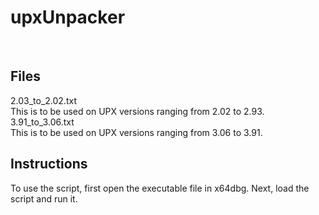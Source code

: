 # upxUnpacker
<br>

## Files
2.03_to_2.02.txt
<br>
This is to be used on UPX versions ranging from 2.02 to 2.93.
<br>
3.91_to_3.06.txt
<br> 
This is to be used on UPX versions ranging from 3.06 to 3.91.

## Instructions
To use the script, first open the executable file in x64dbg. Next, load the script and run it.
